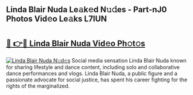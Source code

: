 ## Linda Blair Nuda Le𝚊k𝚎d N𝚞𝚍es - Part-nJ0 Photos Vid𝚎o Le𝚊ks L7IUN

# <h2><a href="http://fbdio6b.evod.top/?m=Linda+Blair+Nuda">🔗 👉🔴 Linda Blair Nuda Vid𝚎o Ph𝚘t𝚘s</a></h2>

[![Linda Blair Nuda N𝚞d𝚎s](https://i.imgur.com/8V9OHl7.gif)](http://fbdio6b.evod.top/?m=Linda+Blair+Nuda)
Social media sensation Linda Blair Nuda known for sharing lifestyle and dance content, including solo and collaborative dance performances and vlogs. Linda Blair Nuda, a public figure and a passionate advocate for social justice, has spent his career fighting for the rights of the marginalized. 
